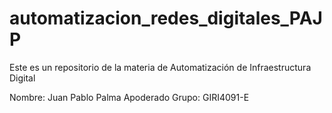 # automatizacion_redes_digitales_PAJP
Este es un repositorio de la materia de Automatización de Infraestructura Digital

Nombre: Juan Pablo Palma Apoderado 
Grupo: GIRI4091-E
